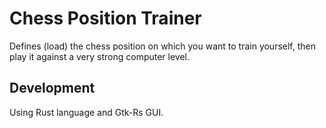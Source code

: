 Chess Position Trainer
======================

Defines (load) the chess position on which you want to train yourself,
then play it against a very strong computer level.

Development
-----------

Using Rust language and Gtk-Rs GUI.
